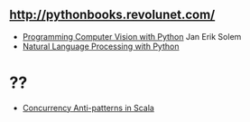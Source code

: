http://pythonbooks.revolunet.com/
-----------------------------------

* [Programming Computer Vision with Python](http://programmingcomputervision.com/downloads/ProgrammingComputerVision_CCdraft.pdf) Jan Erik Solem
* [Natural Language Processing with Python](http://nltk.org/book/)


??
=====
* [Concurrency Anti-patterns in Scala](http://www.youtube.com/watch?v=dCEZDlH1ygo)
